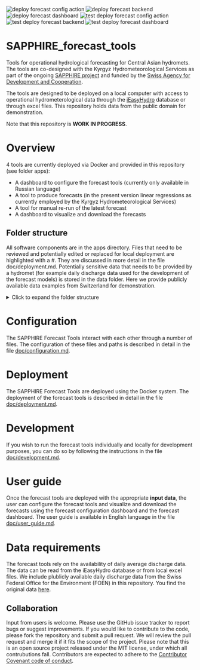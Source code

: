 ![deploy forecast config action](https://github.com/hydrosolutions/SAPPHIRE_Forecast_Tools/actions/workflows/deploy_forecast_configuration.yml/badge.svg) ![deploy forecast backend](https://github.com/hydrosolutions/SAPPHIRE_Forecast_Tools/actions/workflows/deploy_backend.yml/badge.svg) ![deploy forecast dashboard](https://github.com/hydrosolutions/SAPPHIRE_Forecast_Tools/actions/workflows/deploy_forecast_dashboard.yml/badge.svg)
![test deploy forecast config action](https://github.com/hydrosolutions/SAPPHIRE_Forecast_Tools/actions/workflows/test_deploy_forecast_configuration.yml/badge.svg) ![test deploy forecast backend](https://github.com/hydrosolutions/SAPPHIRE_Forecast_Tools/actions/workflows/test_deploy_backend.yml/badge.svg) ![test deploy forecast dashboard](https://github.com/hydrosolutions/SAPPHIRE_Forecast_Tools/actions/workflows/test_deploy_forecast_dashboard.yml/badge.svg)

# SAPPHIRE_forecast_tools
Tools for operational hydrological forecasting for Central Asian hydromets. The tools are co-designed with the Kyrgyz Hydrometeorological Services as part of the ongoing [SAPPHIRE project](https://www.hydrosolutions.ch/projects/sapphire-central-asia) and funded by the [Swiss Agency for Development and Cooperation](https://www.eda.admin.ch/eda/en/home/fdfa/organisation-fdfa/directorates-divisions/sdc.html).

The tools are designed to be deployed on a local computer with access to operational hydrometerological data through the [iEasyHydro](https://ieasyhydro.org) database or through excel files. This repository holds data from the public domain for demonstration.

Note that this repository is **WORK IN PROGRESS**.

# Overview
4 tools are currently deployed via Docker and provided in this repository (see folder apps):
  - A dashboard to configure the forecast tools (currently only available in Russian language)
  - A tool to produce forecasts (in the present version linear regressions as currently employed by the Kyrgyz Hydrometeorological Services)
  - A tool for manual re-run of the latest forecast
  - A dashboard to visualize and download the forecasts

## Folder structure
All software components are in the apps directory. Files that need to be reviewed and potentially edited or replaced for local deployment are highlighted with a #. They are discussed in more detail in the file doc/deployment.md.
Potentially sensitive data that needs to be provided by a hydromet (for example daily discharge data used for the development of the forecast models) is stored in the data folder. Here we provide publicly available data examples from Switzerland for demonstration.
<details>
<summary>Click to expand the folder structure</summary>

```
  SAPPHIRE_FORECAST_TOOLS
   |__ apps
       The software components of the SAPPHIRE Forecast Tools.
        |__ backend
            The backend of the forecast tools. This is the component that produces the forecasts.
             |__ src
                 Functions used by the forecast backend.
             |__ tests
                 Tests for the forecast backend. To be extended as the backend is developed.
             |__ .dockerignore
                 Lists files and folders that are not copied to the docker image.
             |__ Dockerfile
                 Dockerfile to build the docker image for the forecast backend.
             |__ forecast_script.py
                 The python script that runs the forecast backend.
             |__ requirements.txt
                 List of python packages that need to be installed in the docker image.
             |__ run_offline_mode.py
                 The python script that runs the forecast backend in offline mode. Used for testing and development and to produce hindcasts.
             |__ setup.py
                 Setup file for the forecast backend. Makes sure the backend finds the iEasyHydroForecast library.
        |__ config
            Configuration of the forecast tools. The content of the files needs to be adapted to deployment conditions.
             |__ locale
                 Translations for the forecast dashboard. Currently only available in English and Russian language.
#            |__ .env
                 Holds file and folder paths as well as access information to the iEasyHydro Database. This file is read by all forecast tools when deployed using Docker.
             |__ .env_develop
                 Same as .env but for local development. This file is read by all forecast tools when run locally as local folder structer differs from deployed folder structure.
#            |__ config_all_stations_library.json
                 Information about all stations that are potentially available for the forecasting tools. This includes station codes, names, and coordinates.
#            |__ config_development_restrict_station_selection.json
                 A list of stations that are available for the development of the forecast models. This file restricts the stations selected by the forecast configuration dashboard to the stations that are actually available for development.
             |__ config_output.json
                 Defines what outputs are generated by the forecast tools. This file is written by the forecast configuration dashboard.
             |__ config_stations_selection.json
                 A list of stations selected for the production of forecasts. This file is written by the forecast configuration dashboard.
        |__ configuration_dashboard
            A user interface to configure for which stations forecasts are produced and what outputs are generated. The dashboard is written in R and uses the Shiny framework.
             |__ www
                 Static files (icon Station.jpg) used by the dashboard.
             |__ dockerfile
                 Dockerfile to build the docker image for the forecast configuration dashboard.
             |__ forecast_configuration.R
                 The R script that runs the forecast configuration dashboard.
        |__ forecast_dashboard
            A user interface to visualize and download the forecasts. The dashboard is written in python and uses the panel framework.
             |__ www
                 Static files (icon Pentad.jpg) used by the dashboard.
             |__ Dockerfile
                 Dockerfile to build the docker image for the forecast dashboard.
             |__ forecast_dashboard.py
                 The python script that runs the forecast dashboard.
        |__ iEasyHydroForecast
            A collection of python functions that are used by the linear regression tool.
        |__ internal_data
            Data that is written and used by the forecast tools.
             |__ forecasts_pentad.csv
                 The forecasts produced by the forecast backend. This file is written by the forecast backend and read by the forecast dashboard.
             |__ hydrograph_day.csv
                 Daily data used for visualization. This file is written by the forecast configuration dashboard and read by the forecast backend.
             |__ hydrograph_pentad.csv
                 Pentad data used for visualization. This file is written by the forecast configuration dashboard and read by the forecast backend.
             |__ latest_successful_run.txt
                 A text file that holds the date of the latest successful run of the forecast backend. This file is written and read by the forecast backend.
        |__ reset_forecast_run_date
            A tool to manually re-run the latest forecast. This is useful if new data becomes available that should be included in the latest forecast.
             |__ Dockerfile
                 Dockerfile to build the docker image for the reset forecast run date tool.
             |__ rerun_forecast.py
                 The python script that runs the reset forecast run date tool.
             |__ requirements.txt
                 List of python packages that need to be installed in the docker image.
   |__ bat
       Batch files for Windows that are used to open a browser window to the dashboards
        |__ backend
#           |__ backend.bat
                 Stops and re-starts the backend.
            |__ rerun_backend.bat
                Stops and re-starts the backend after resetting the latest run date.
            |__ Rerun-Pentadal-Forecast.ico
                Icon for the shortcut to the reset forecast run date bat file.
        |__ configuration_dashboard
#            |__ configuration.bat
                 Opens the forecast configuration dashboard in a Google Chrome browser. The content of the bat file may need to be adapted to deployment conditions.
             |__ Station.ico
                 Icon for the shortcut to the forecast configuration dashboard.
        |__ forecast_dashboard
#            |__ dashboard.bat
                 Opens the forecast dashboard in a Google Chrome browser. The content of the bat file may need to be adapted to deployment conditions.
             |__ Pentad.ico
                 Icon for the shortcut to the forecast dashboard.
#  |__ data
       Example data to demonstrate how the forecast tools work. The Needs to be replaced with data by the hydromet organization for deployment. The data and file formats are described in more detail in the file doc/user_guide.md.
        |__ daily_runoff
            Daily discharge data for the development of the forecast models. The data is stored in Excel files. The paths to these files are configured in the .env file.
        |__ GIS
            GIS data for the forecast configuration dashboard. The data is stored in shape files. The paths to these files are configured in the .env file.
        |__ reports
            Examples of forecast bulletins produced by the forecast tools. Will be generated automatically if it does not exist.
        |__ templates
            Templates for the forecast bulletins. The templates are stored in Excel files. The paths to these files are configured in the .env file.
#            |__ pentad_forecast_bulletin_template.xlsx
                 Template for the pentad forecast bulletin. Edit accoring to your reporting requirements.
   |__ doc
       Documentation of the forecast tools.
        |__ www
            Static files (images) used by the documentation.
        |__ configuration.md
            Configuration instructions
        |__ deployment.md
            Deployment instructions
        |__ development.md
            Instructions for local development
        |__ user_guide.md
            User guide with instructions of how to use the forecast tools once they are deployed.
```
</details>

# Configuration
The SAPPHIRE Forecast Tools interact with each other through a number of files. The configuration of these files and paths is described in detail in the file [doc/configuration.md](doc/configuration.md).

# Deployment
The SAPPHIRE Forecast Tools are deployed using the Docker system. The deployment of the forecast tools is described in detail in the file [doc/deployment.md](doc/deployment.md).

# Development
If you wish to run the forecast tools individually and locally for development purposes, you can do so by following the instructions in the file [doc/development.md](doc/development.md).

# User guide
Once the forecast tools are deployed with the appropriate **input data**, the user can configure the forecast tools and visualize and download the forecasts using the forecast configuration dashboard and the forecast dashboard. The user guide is available in English language in the file [doc/user_guide.md](doc/user_guide.md).

# Data requirements
The forecast tools rely on the availability of daily average discharge data. The data can be read from the iEasyHydro database or from local excel files. We include plublicly available daily discharge data from the Swiss Federal Office for the Environment (FOEN) in this repository. You find the original data [here](https://www.hydrodaten.admin.ch/en/seen-und-fluesse).

## Collaboration
Input from users is welcome. Please use the GitHub issue tracker to report bugs or suggest improvements. If you would like to contribute to the code, please fork the repository and submit a pull request. We will review the pull request and merge it if it fits the scope of the project. Please note that this is an open source project released under the MIT license, under which all contrubutions fall. Contributors are expected to adhere to the [Contributor Covenant code of conduct](https://www.contributor-covenant.org/).

